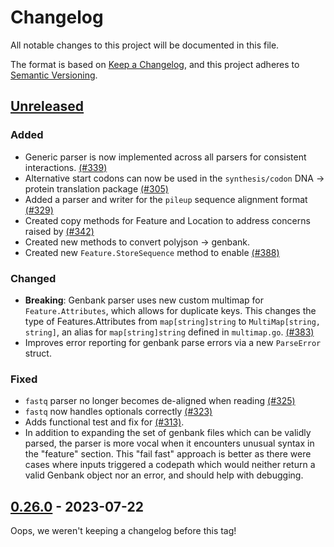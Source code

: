 # Changelog

All notable changes to this project will be documented in this file.

The format is based on [Keep a Changelog](https://keepachangelog.com/en/1.0.0/),
and this project adheres to [Semantic Versioning](https://semver.org/spec/v2.0.0.html).

## [Unreleased]

### Added
- Generic parser is now implemented across all parsers for consistent interactions. [(#339)](https://github.com/TimothyStiles/poly/issues/339)
- Alternative start codons can now be used in the `synthesis/codon` DNA -> protein translation package [(#305)](https://github.com/TimothyStiles/poly/issues/305)
- Added a parser and writer for the `pileup` sequence alignment format [(#329)](https://github.com/TimothyStiles/poly/issues/329)
- Created copy methods for Feature and Location to address concerns raised by [(#342)](https://github.com/TimothyStiles/poly/issues/342)
- Created new methods to convert polyjson -> genbank.
- Created new `Feature.StoreSequence` method to enable [(#388)](https://github.com/TimothyStiles/poly/issues/388)

### Changed
- **Breaking**: Genbank parser uses new custom multimap for `Feature.Attributes`, which allows for duplicate keys. This changes the type of Features.Attributes from `map[string]string` to `MultiMap[string, string]`, an alias for `map[string]string` defined in `multimap.go`. [(#383)](https://github.com/TimothyStiles/poly/issues/383)
- Improves error reporting for genbank parse errors via a new `ParseError` struct.

### Fixed
- `fastq` parser no longer becomes de-aligned when reading [(#325)](https://github.com/TimothyStiles/poly/issues/325)
- `fastq` now handles optionals correctly [(#323)](https://github.com/TimothyStiles/poly/issues/323)
- Adds functional test and fix for [(#313)](https://github.com/TimothyStiles/poly/issues/313).
- In addition to expanding the set of genbank files which can be validly parsed, the parser is more vocal when it encounters unusual syntax in the "feature" section. This "fail fast" approach is better as there were cases where inputs triggered a codepath which would neither return a valid Genbank object nor an error, and should help with debugging.

## [0.26.0] - 2023-07-22
Oops, we weren't keeping a changelog before this tag!

[unreleased]: https://github.com/TimothyStiles/poly/compare/v0.26.0...main
[0.26.0]: https://github.com/TimothyStiles/poly/releases/tag/v0.26.0
